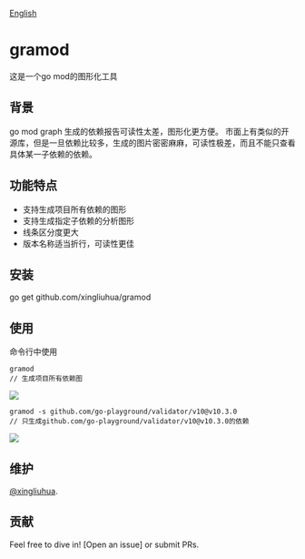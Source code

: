 [English](https://github.com/xingliuhua/gramod/blob/master/README.md)
# gramod

这是一个go mod的图形化工具

## 背景
go mod graph 生成的依赖报告可读性太差，图形化更方便。
市面上有类似的开源库，但是一旦依赖比较多，生成的图片密密麻麻，可读性极差，而且不能只查看具体某一子依赖的依赖。
## 功能特点
* 支持生成项目所有依赖的图形
* 支持生成指定子依赖的分析图形
* 线条区分度更大
* 版本名称适当折行，可读性更佳

## 安装
go get github.com/xingliuhua/gramod
## 使用
命令行中使用
```text
gramod
// 生成项目所有依赖图
```
![](https://github.com/xingliuhua/gramod/blob/master/gramod_eg1.png)

```text
gramod -s github.com/go-playground/validator/v10@v10.3.0
// 只生成github.com/go-playground/validator/v10@v10.3.0的依赖
```
![](https://github.com/xingliuhua/gramod/blob/master/gramod_eg2.png)
## 维护

[@xingliuhua](https://github.com/xingliuhua).

## 贡献

Feel free to dive in! [Open an issue] or submit PRs.
